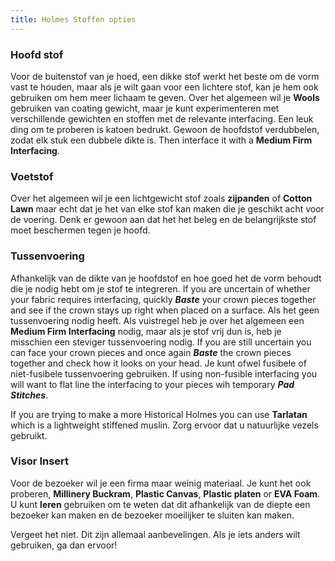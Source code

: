 ```yaml
---
title: Holmes Stoffen opties
---
```


### Hoofd stof

Voor de buitenstof van je hoed, een dikke stof werkt het beste om de vorm vast te houden, maar als je wilt gaan voor een lichtere stof, kan je hem ook gebruiken om hem meer lichaam te geven. Over het algemeen wil je **Wools** gebruiken van coating gewicht, maar je kunt experimenteren met verschillende gewichten en stoffen met de relevante interfacing. <Note> Een leuk ding om te proberen is katoen bedrukt. Gewoon de hoofdstof verdubbelen, zodat elk stuk een dubbele dikte is. Then interface it with a **Medium Firm Interfacing**. </Note>

### Voetstof

Over het algemeen wil je een lichtgewicht stof zoals **zijpanden** of **Cotton Lawn** maar echt dat je het van elke stof kan maken die je geschikt acht voor de voering. Denk er gewoon aan dat het het beleg en de belangrijkste stof moet beschermen tegen je hoofd.

### Tussenvoering

Afhankelijk van de dikte van je hoofdstof en hoe goed het de vorm behoudt die je nodig hebt om je stof te integreren. If you are uncertain of whether your fabric requires interfacing, quickly _**Baste**_ your crown pieces together and see if the crown stays up right when placed on a surface. Als het geen tussenvoering nodig heeft. Als vuistregel heb je over het algemeen een **Medium Firm Interfacing** nodig, maar als je stof vrij dun is, heb je misschien een steviger tussenvoering nodig. If you are still uncertain you can face your crown pieces and once again _**Baste**_ the crown pieces together and check how it looks on your head. Je kunt ofwel fusibele of niet-fusibele tussenvoering gebruiken. If using non-fusible interfacing you will want to flat line the interfacing to your pieces wih temporary _**Pad Stitches**_.

<Note>

If you are trying to make a more Historical Holmes you can use **Tarlatan** which is a lightweight stiffened muslin. Zorg ervoor dat u natuurlijke vezels gebruikt.

</Note>

### Visor Insert

Voor de bezoeker wil je een firma maar weinig materiaal. Je kunt het ook proberen, **Millinery Buckram**, **Plastic Canvas**, **Plastic platen** or **EVA Foam**. U kunt **leren** gebruiken om te weten dat dit afhankelijk van de diepte een bezoeker kan maken en de bezoeker moeilijker te sluiten kan maken.

<Note>

Vergeet het niet. Dit zijn allemaal aanbevelingen. Als je iets anders wilt gebruiken, ga dan ervoor!

</Note>
